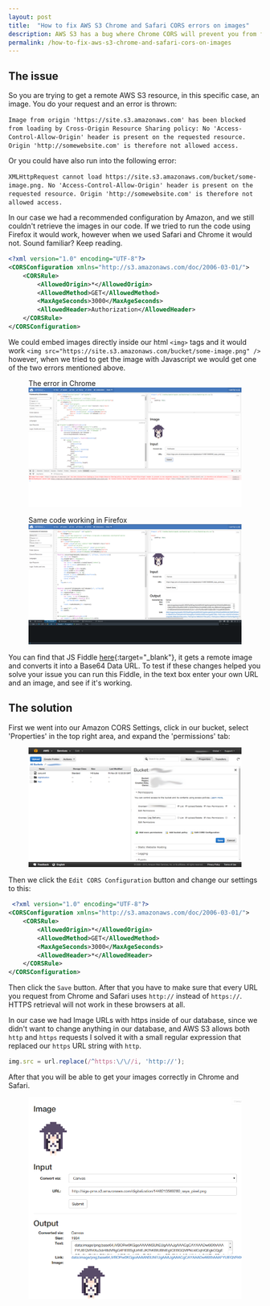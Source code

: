 ```yaml
---
layout: post
title:  "How to fix AWS S3 Chrome and Safari CORS errors on images"
description: AWS S3 has a bug where Chrome CORS will prevent you from fetching images. This is how to fix it
permalink: /how-to-fix-aws-s3-chrome-and-safari-cors-on-images
---
```


## The issue

So you are trying to get a remote AWS S3 resource, in this specific case, an image. You do your request and an error is thrown:

`Image from origin 'https://site.s3.amazonaws.com' has been blocked from loading by Cross-Origin Resource Sharing policy: No 'Access-Control-Allow-Origin' header is present on the requested resource. Origin 'http://somewebsite.com' is therefore not allowed access.`
    
Or you could have also run into the following error:

`XMLHttpRequest cannot load https://site.s3.amazonaws.com/bucket/some-image.png. No 'Access-Control-Allow-Origin' header is present on the requested resource. Origin 'http://somewebsite.com' is therefore not allowed access.`

In our case we had a recommended configuration by Amazon, and we still couldn't retrieve the images in our code. If we tried to run the code using Firefox it would work, however when we used Safari and Chrome it would not. Sound familiar? Keep reading.

```xml
<?xml version="1.0" encoding="UTF-8"?>
<CORSConfiguration xmlns="http://s3.amazonaws.com/doc/2006-03-01/">
    <CORSRule>
        <AllowedOrigin>*</AllowedOrigin>
        <AllowedMethod>GET</AllowedMethod>
        <MaxAgeSeconds>3000</MaxAgeSeconds>
        <AllowedHeader>Authorization</AllowedHeader>
    </CORSRule>
</CORSConfiguration>
```

We could embed images directly inside our html `<img>` tags and it would work `<img src="https://site.s3.amazonaws.com/bucket/some-image.png" />` however, when we tried to get the image with Javascript we would get one of the two errors mentioned above.

<figure>
    <figcaption>The error in Chrome</figcaption>
    <a href="/assets/images/posts/2015-11-23-how-to-fix-aws-s3-chrome-safari-cors-error/chrome-error.png" target="_blank">
        <img src="/assets/images/posts/2015-11-23-how-to-fix-aws-s3-chrome-safari-cors-error/chrome-error.png" alt="Chrome Error"></img>
    </a>
</figure>

<figure>
    <figcaption>Same code working in Firefox</figcaption>
    <a href="/assets/images/posts/2015-11-23-how-to-fix-aws-s3-chrome-safari-cors-error/firefox-success.png" target="_blank">
        <img src="/assets/images/posts/2015-11-23-how-to-fix-aws-s3-chrome-safari-cors-error/firefox-success.png" alt="Firefox Success"></img>
    </a>
</figure>

You can find that JS Fiddle [here](http://jsfiddle.net/02nojg8w/){:target="_blank"}, it gets a remote image and converts it into a Base64 Data URL. To test if these changes helped you solve your issue you can run this Fiddle, in the text box enter your own URL and an image, and see if it's working.

## The solution

First we went into our Amazon CORS Settings, click in our bucket, select 'Properties' in the top right area, and expand the 'permissions' tab:

<figure>
    <a href="/assets/images/posts/2015-11-23-how-to-fix-aws-s3-chrome-safari-cors-error/aws-s3.png" target="_blank">
        <img src="/assets/images/posts/2015-11-23-how-to-fix-aws-s3-chrome-safari-cors-error/aws-s3.png" alt="AWS S3 Settings"></img>
    </a>
</figure>

Then we click the `Edit CORS Configuration` button and change our settings to this:

```xml
 <?xml version="1.0" encoding="UTF-8"?>
<CORSConfiguration xmlns="http://s3.amazonaws.com/doc/2006-03-01/">
    <CORSRule>
        <AllowedOrigin>*</AllowedOrigin>
        <AllowedMethod>GET</AllowedMethod>
        <MaxAgeSeconds>3000</MaxAgeSeconds>
        <AllowedHeader>*</AllowedHeader>
    </CORSRule>
</CORSConfiguration>
```

Then click the `Save` button. After that you have to make sure that every URL you request from Chrome and Safari uses `http://` instead of `https://`. HTTPS retrieval will not work in these browsers at all.

In our case we had Image URLs with https inside of our database, since we didn't want to change anything in our database, and AWS S3 allows both `http` and `https` requests I solved it with a small regular expression that replaced our `https` URL string with `http`.

```js
img.src = url.replace(/^https:\/\//i, 'http://');
```

After that you will be able to get your images correctly in Chrome and Safari.

<figure>
    <a href="/assets/images/posts/2015-11-23-how-to-fix-aws-s3-chrome-safari-cors-error/chrome-success.png" target="_blank">
        <img src="/assets/images/posts/2015-11-23-how-to-fix-aws-s3-chrome-safari-cors-error/chrome-success.png" alt="Chrome Success"></img>
    </a>
</figure>
